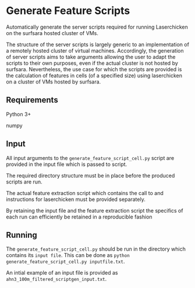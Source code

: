 # Generate Feature Scripts
Automatically generate the server scripts required for running Laserchicken on the surfsara hosted cluster of VMs.

The structure of the server scripts is largely generic to an implementation of a remotely hosted cluster of virtual machines.
Accordingly, the generation of server scripts aims to take arguments allowing the user to adapt the scripts to their own
purposes, even if the actual cluster is not hosted by surfsara. Nevertheless, the use case for which the scripts are provided
is the calculation of features in cells (of a specified size) using laserchicken on a cluster of VMs hosted by surfsara.

## Requirements
Python 3+

numpy

## Input
All input arguments to the `generate_feature_script_cell.py` script are provided in the input file which is passed to script.

The required directory structure must be in place before the produced scripts are run.

The actual feature extraction script which contains the call to and instructions for laserchicken must be provided separately.

By retaining the input file and the feature extraction script the specifics of each run can efficiently be retained in a
reproducible fashion

## Running
The `generate_feature_script_cell.py` should be run in the directory which contains its `input file`. This can be done as
`python generate_feature_script_cell.py inputfile.txt`.

An intial example of an input file is provided as `ahn3_100m_filtered_scriptgen_input.txt`.

